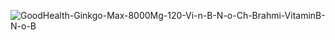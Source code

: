 ![GoodHealth-Ginkgo-Max-8000Mg-120-Vi-n-B-N-o-Ch-Brahmi-VitaminB-N-o-B](https://user-images.githubusercontent.com/97019040/148915681-cee9c576-7beb-4fd0-8124-7baa9d831deb.jpg)

